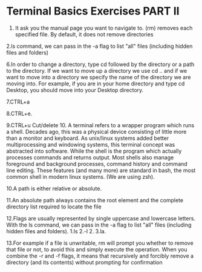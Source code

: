 # Terminal Basics Exercises PART II

1. It ask you the manual page you want to navigate to. (rm) removes each specified file. By default, it does not remove directories

2.ls command, we can pass in the -a flag to list "all" files (including hidden files and folders)

6.In order to change a directory, type cd followed by the directory or a path to the directory. If we want to move up a directory we use cd .. and if we want to move into a directory we specify the name of the directory we are moving into. For example, if you are in your home directory and type cd Desktop, you should move into your Desktop directory.

7.CTRL+a

8.CTRL+e.

9.CTRL+u Cut/delete 10. A terminal refers to a wrapper program which runs a shell. Decades ago, this was a physical device consisting of little more than a monitor and keyboard. As unix/linux systems added better multiprocessing and windowing systems, this terminal concept was abstracted into software.
While the shell is the program which actually processes commands and returns output. Most shells also manage foreground and background processes, command history and command line editing. These features (and many more) are standard in bash, the most common shell in modern linux systems. (We are using zsh).

10.A path is either relative or absolute.

11.An absolute path always contains the root element and the complete directory list required to locate the file

12.Flags are usually represented by single uppercase and lowercase letters. With the ls command, we can pass in the -a flag to list "all" files (including hidden files and folders).
1.ls
2.-l 2.
3.la.

13.For example if a file is unwritable, rm will prompt you whether to remove that file or not, to avoid this and simply execute the operation. When you combine the -r and -f flags, it means that recursively and forcibly remove a directory (and its contents) without prompting for confirmation
